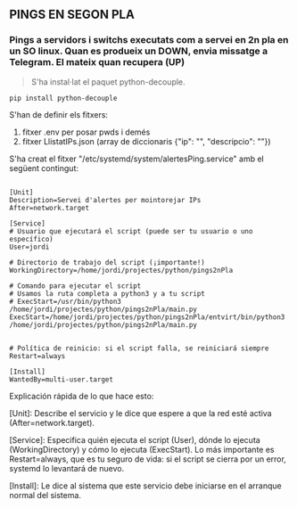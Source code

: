 
## PINGS EN SEGON PLA

### Pings a servidors i switchs executats com a servei en 2n pla en un SO linux. Quan es produeix un DOWN, envia missatge a Telegram. El mateix quan recupera (UP)



> S'ha instal·lat el paquet python-decouple.

~~~ 
pip install python-decouple
~~~

S'han de definir els fitxers:
1. fitxer .env per posar pwds i demés
2. fitxer LlistatIPs.json (array de diccionaris {"ip": "", "descripcio": ""}) 


S'ha creat el fitxer "/etc/systemd/system/alertesPing.service"
amb el següent contingut:


~~~

[Unit]
Description=Servei d'alertes per mointorejar IPs
After=network.target

[Service]
# Usuario que ejecutará el script (puede ser tu usuario o uno específico)
User=jordi

# Directorio de trabajo del script (¡importante!)
WorkingDirectory=/home/jordi/projectes/python/pings2nPla

# Comando para ejecutar el script
# Usamos la ruta completa a python3 y a tu script
# ExecStart=/usr/bin/python3 /home/jordi/projectes/python/pings2nPla/main.py
ExecStart=/home/jordi/projectes/python/pings2nPla/entvirt/bin/python3 /home/jordi/projectes/python/pings2nPla/main.py


# Política de reinicio: si el script falla, se reiniciará siempre
Restart=always

[Install]
WantedBy=multi-user.target

~~~



Explicación rápida de lo que hace esto:

[Unit]: Describe el servicio y le dice que espere a que la red esté activa (After=network.target).

[Service]: Especifica quién ejecuta el script (User), dónde lo ejecuta (WorkingDirectory) y cómo lo ejecuta (ExecStart). Lo más importante es Restart=always, que es tu seguro de vida: si el script se cierra por un error, systemd lo levantará de nuevo.

[Install]: Le dice al sistema que este servicio debe iniciarse en el arranque normal del sistema.